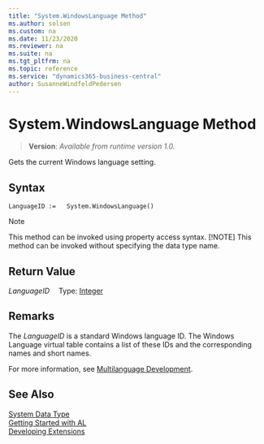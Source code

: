 ```yaml
---
title: "System.WindowsLanguage Method"
ms.author: solsen
ms.custom: na
ms.date: 11/23/2020
ms.reviewer: na
ms.suite: na
ms.tgt_pltfrm: na
ms.topic: reference
ms.service: "dynamics365-business-central"
author: SusanneWindfeldPedersen
---
```

[//]: # (START>DO_NOT_EDIT)
[//]: # (IMPORTANT:Do not edit any of the content between here and the END>DO_NOT_EDIT.)
[//]: # (Any modifications should be made in the .xml files in the ModernDev repo.)
# System.WindowsLanguage Method
> **Version**: _Available from runtime version 1.0._

Gets the current Windows language setting.


## Syntax
```
LanguageID :=   System.WindowsLanguage()
```
> [!NOTE]
> This method can be invoked using property access syntax.
> [!NOTE]
> This method can be invoked without specifying the data type name.


## Return Value
*LanguageID*
&emsp;Type: [Integer](../integer/integer-data-type.md)



[//]: # (IMPORTANT: END>DO_NOT_EDIT)

## Remarks

The *LanguageID* is a standard Windows language ID. The Windows Language virtual table contains a list of these IDs and the corresponding names and short names.  
  
For more information, see [Multilanguage Development](/dynamics365/business-central/dev-itpro/developer/methods-auto/system/devenv-work-with-translation-files).  
  
## See Also

[System Data Type](system-data-type.md)  
[Getting Started with AL](../../devenv-get-started.md)  
[Developing Extensions](../../devenv-dev-overview.md)